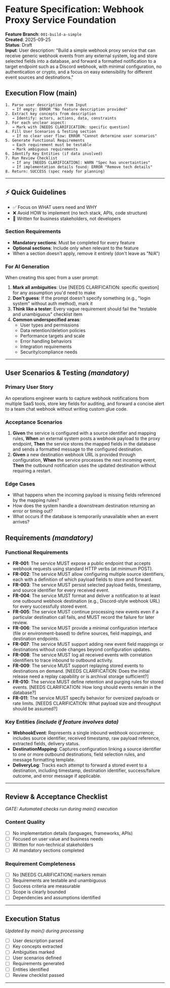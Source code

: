 # Feature Specification: Webhook Proxy Service Foundation

**Feature Branch**: `001-build-a-simple`  
**Created**: 2025-09-25  
**Status**: Draft  
**Input**: User description: "Build a simple webhook proxy service that can receive generic webhook events from any external system, log and store selected fields into a database, and forward a formatted notification to a target endpoint such as a Discord webhook, with minimal configuration, no authentication or crypto, and a focus on easy extensibility for different event sources and destinations."

## Execution Flow (main)
```
1. Parse user description from Input
   → If empty: ERROR "No feature description provided"
2. Extract key concepts from description
   → Identify: actors, actions, data, constraints
3. For each unclear aspect:
   → Mark with [NEEDS CLARIFICATION: specific question]
4. Fill User Scenarios & Testing section
   → If no clear user flow: ERROR "Cannot determine user scenarios"
5. Generate Functional Requirements
   → Each requirement must be testable
   → Mark ambiguous requirements
6. Identify Key Entities (if data involved)
7. Run Review Checklist
   → If any [NEEDS CLARIFICATION]: WARN "Spec has uncertainties"
   → If implementation details found: ERROR "Remove tech details"
8. Return: SUCCESS (spec ready for planning)
```

---

## ⚡ Quick Guidelines
- ✅ Focus on WHAT users need and WHY
- ❌ Avoid HOW to implement (no tech stack, APIs, code structure)
- 👥 Written for business stakeholders, not developers

### Section Requirements
- **Mandatory sections**: Must be completed for every feature
- **Optional sections**: Include only when relevant to the feature
- When a section doesn't apply, remove it entirely (don't leave as "N/A")

### For AI Generation
When creating this spec from a user prompt:
1. **Mark all ambiguities**: Use [NEEDS CLARIFICATION: specific question] for any assumption you'd need to make
2. **Don't guess**: If the prompt doesn't specify something (e.g., "login system" without auth method), mark it
3. **Think like a tester**: Every vague requirement should fail the "testable and unambiguous" checklist item
4. **Common underspecified areas**:
   - User types and permissions
   - Data retention/deletion policies  
   - Performance targets and scale
   - Error handling behaviors
   - Integration requirements
   - Security/compliance needs

---

## User Scenarios & Testing *(mandatory)*

### Primary User Story
An operations engineer wants to capture webhook notifications from multiple SaaS tools, store key fields for auditing, and forward a concise alert to a team chat webhook without writing custom glue code.

### Acceptance Scenarios
1. **Given** the service is configured with a source identifier and mapping rules, **When** an external system posts a webhook payload to the proxy endpoint, **Then** the service stores the mapped fields in the database and sends a formatted message to the configured destination.
2. **Given** a new destination webhook URL is provided through configuration, **When** the service processes the next incoming event, **Then** the outbound notification uses the updated destination without requiring a restart.

### Edge Cases
- What happens when the incoming payload is missing fields referenced by the mapping rules?
- How does the system handle a downstream destination returning an error or timing out?
- What occurs if the database is temporarily unavailable when an event arrives?

## Requirements *(mandatory)*

### Functional Requirements
- **FR-001**: The service MUST expose a public endpoint that accepts webhook requests using standard HTTP verbs (at minimum POST).
- **FR-002**: The service MUST allow configuring multiple source identifiers, each with a definition of which payload fields to store and forward.
- **FR-003**: The service MUST persist selected payload fields, timestamp, and source identifier for every received event.
- **FR-004**: The service MUST format and deliver a notification to at least one outbound webhook destination (e.g., Discord-style webhook URL) for every successfully stored event.
- **FR-005**: The service MUST continue processing new events even if a particular destination call fails, and MUST record the failure for later review.
- **FR-006**: The service MUST provide a minimal configuration interface (file or environment-based) to define sources, field mappings, and destination endpoints.
- **FR-007**: The service MUST support adding new event field mappings or destinations without code changes beyond configuration updates.
- **FR-008**: The service MUST log all received events with correlation identifiers to trace inbound to outbound activity.
- **FR-009**: The service MUST support replaying stored events to destinations on demand. [NEEDS CLARIFICATION: Does the initial release need a replay capability or is archival storage sufficient?]
- **FR-010**: The service MUST define retention and purging rules for stored events. [NEEDS CLARIFICATION: How long should events remain in the database?]
- **FR-011**: The service MUST specify behavior for oversized payloads or rate limits. [NEEDS CLARIFICATION: What payload size and throughput should be assumed?]

### Key Entities *(include if feature involves data)*
- **WebhookEvent**: Represents a single inbound webhook occurrence; includes source identifier, received timestamp, raw payload reference, extracted fields, delivery status.
- **DestinationMapping**: Captures configuration linking a source identifier to one or more outbound destinations, field selection rules, and message formatting template.
- **DeliveryLog**: Tracks each attempt to forward a stored event to a destination, including timestamp, destination identifier, success/failure outcome, and error message if applicable.

---

## Review & Acceptance Checklist
*GATE: Automated checks run during main() execution*

### Content Quality
- [ ] No implementation details (languages, frameworks, APIs)
- [ ] Focused on user value and business needs
- [ ] Written for non-technical stakeholders
- [ ] All mandatory sections completed

### Requirement Completeness
- [ ] No [NEEDS CLARIFICATION] markers remain
- [ ] Requirements are testable and unambiguous  
- [ ] Success criteria are measurable
- [ ] Scope is clearly bounded
- [ ] Dependencies and assumptions identified

---

## Execution Status
*Updated by main() during processing*

- [ ] User description parsed
- [ ] Key concepts extracted
- [ ] Ambiguities marked
- [ ] User scenarios defined
- [ ] Requirements generated
- [ ] Entities identified
- [ ] Review checklist passed

---
